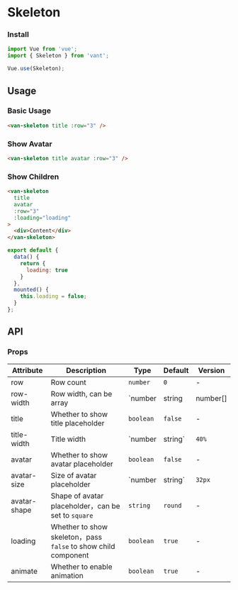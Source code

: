 # Skeleton

### Install

``` javascript
import Vue from 'vue';
import { Skeleton } from 'vant';

Vue.use(Skeleton);
```

## Usage

### Basic Usage

```html
<van-skeleton title :row="3" />
```

### Show Avatar

```html
<van-skeleton title avatar :row="3" />
```

### Show Children

```html
<van-skeleton
  title
  avatar
  :row="3"
  :loading="loading"
>
  <div>Content</div>
</van-skeleton>
```

```js
export default {
  data() {
    return {
      loading: true
    }
  },
  mounted() {
    this.loading = false;
  }
};
```

## API

### Props

| Attribute | Description | Type | Default | Version |
|------|------|------|------|------|
| row | Row count | `number` | `0` | - |
| row-width | Row width, can be array | `number | string | number[] | string []` | `100%` | - |
| title | Whether to show title placeholder | `boolean` | `false` | - |
| title-width | Title width | `number | string` | `40%` | - |
| avatar | Whether to show avatar placeholder | `boolean` | `false` | - |
| avatar-size | Size of avatar placeholder | `number | string` | `32px` | - |
| avatar-shape | Shape of avatar placeholder，can be set to `square` | `string` | `round` | - |
| loading | Whether to show skeleton，pass `false` to show child component | `boolean` | `true` | - |
| animate | Whether to enable animation | `boolean` | `true` | - |
